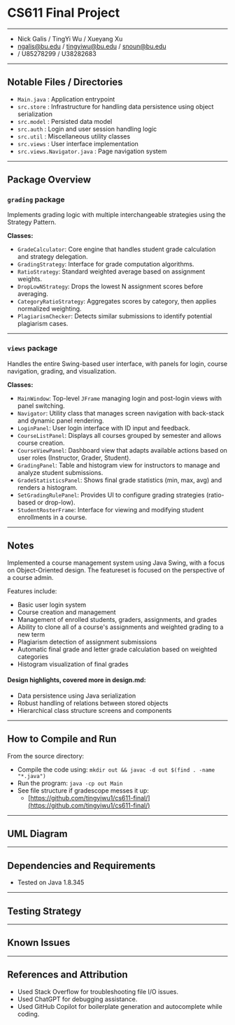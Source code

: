 # CS611 Final Project

---

- Nick Galis / TingYi Wu / Xueyang Xu
- ngalis@bu.edu / tingyiwu@bu.edu / snoun@bu.edu
- <!-- TODO --> / U85278299 / U38282683

---

## Notable Files / Directories

- `Main.java` : Application entrypoint
- `src.store` : Infrastructure for handling data persistence using object serialization
- `src.model` : Persisted data model
- `src.auth` : Login and user session handling logic
- `src.util` : Miscellaneous utility classes
- `src.views` : User interface implementation
- `src.views.Navigator.java` : Page navigation system

---

## Package Overview

### `grading` package  
Implements grading logic with multiple interchangeable strategies using the Strategy Pattern.

**Classes:**
- `GradeCalculator`: Core engine that handles student grade calculation and strategy delegation.  
- `GradingStrategy`: Interface for grade computation algorithms.  
- `RatioStrategy`: Standard weighted average based on assignment weights.  
- `DropLowNStrategy`: Drops the lowest N assignment scores before averaging.  
- `CategoryRatioStrategy`: Aggregates scores by category, then applies normalized weighting.  
- `PlagiarismChecker`: Detects similar submissions to identify potential plagiarism cases.  

---

### `views` package  
Handles the entire Swing-based user interface, with panels for login, course navigation, grading, and visualization.

**Classes:**
- `MainWindow`: Top-level `JFrame` managing login and post-login views with panel switching.  
- `Navigator`: Utility class that manages screen navigation with back-stack and dynamic panel rendering.  
- `LoginPanel`: User login interface with ID input and feedback.  
- `CourseListPanel`: Displays all courses grouped by semester and allows course creation.  
- `CourseViewPanel`: Dashboard view that adapts available actions based on user roles (Instructor, Grader, Student).  
- `GradingPanel`: Table and histogram view for instructors to manage and analyze student submissions.  
- `GradeStatisticsPanel`: Shows final grade statistics (min, max, avg) and renders a histogram.  
- `SetGradingRulePanel`: Provides UI to configure grading strategies (ratio-based or drop-low).  
- `StudentRosterFrame`: Interface for viewing and modifying student enrollments in a course.  

---

## Notes

Implemented a course management system using Java Swing, with a focus on Object-Oriented design. The featureset is focused on the perspective of a course admin.

Features include:

- Basic user login system
- Course creation and management
- Management of enrolled students, graders, assignments, and grades
- Ability to clone all of a course's assignments and weighted grading to a new term
- Plagiarism detection of assignment submissions
- Automatic final grade and letter grade calculation based on weighted categories
- Histogram visualization of final grades
<!-- TODO: anything i missed? -->

#### Design highlights, covered more in design.md:

- Data persistence using Java serialization
- Robust handling of relations between stored objects
- Hierarchical class structure screens and components
<!-- TODO: add any additional features or notes here -->

---

## How to Compile and Run

From the source directory:

- Compile the code using: `mkdir out && javac -d out $(find . -name "*.java")`
- Run the program: `java -cp out Main`
- See file structure if gradescope messes it up:
  - [https://github.com/tingyiwu1/cs611-final/](https://github.com/tingyiwu1/cs611-final/)

---

## UML Diagram

<!-- TODO: embed UML here or say which file it is -->

---

## Dependencies and Requirements

- Tested on Java 1.8.345

---

## Testing Strategy

<!-- TODO -->

---

## Known Issues

<!-- TODO -->

---

## References and Attribution

- Used Stack Overflow for troubleshooting file I/O issues.
- Used ChatGPT for debugging assistance.
- Used GitHub Copilot for boilerplate generation and autocomplete while coding.
